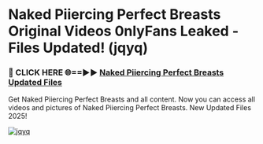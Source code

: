 # Naked Piiercing Perfect Breasts Original Videos 0nlyFans Leaked - Files Updated! (jqyq)

<h3>🔴 CLICK HERE 🌐==►► <a href="https://tinyurl.com/up5wt9bj" rel="nofollow">Naked Piiercing Perfect Breasts Updated Files</a></h3>

Get Naked Piiercing Perfect Breasts and all content. Now you can access all videos and pictures of Naked Piiercing Perfect Breasts. New Updated Files 2025!

[![jqyq](https://i.imgur.com/ABiUzMV.gif)](https://tinyurl.com/up5wt9bj)
